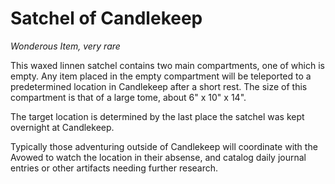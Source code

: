 # Satchel of Candlekeep
_Wonderous Item, very rare_

This waxed linnen satchel contains two main compartments, one of which is empty.
Any item placed in the empty compartment will be teleported to a predetermined location in Candlekeep after a short rest. 
The size of this compartment is that of a large tome, about 6" x 10" x 14". 

The target location is determined by the last place the satchel was kept overnight at Candlekeep. 

Typically those adventuring outside of Candlekeep will coordinate with the Avowed to watch the location in their absense, and catalog daily journal entries or other artifacts needing further research. 
